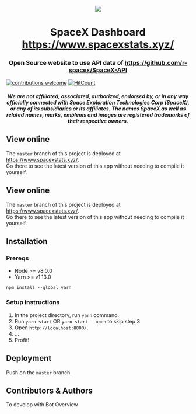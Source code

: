 <p align="center"><img src="https://live.staticflickr.com/65535/50906488186_bd1cbc6d01_h.jpg"></p>

<h1 align="center">SpaceX Dashboard <br /><a href="https://www.spacexstats.xyz/">https://www.spacexstats.xyz/</a></h1>

<h3 align="center">
Open Source website to use API data of <a href="https://github.com/r-spacex/SpaceX-API">https://github.com/r-spacex/SpaceX-API</a>
</h3>

[![contributions welcome](https://img.shields.io/badge/contributions-welcome-brightgreen.svg?style=flat)](https://github.com/r-spacex/spacexstats-react/issues)
[![HitCount](http://hits.dwyl.com/{username}/https://githubcom/r-spacex/spacexstats-react/.svg)](http://hits.dwyl.com/{username}/https://githubcom/r-spacex/spacexstats-react/)

<h4 align="center">
  <i>
    We are not affiliated, associated, authorized, endorsed by, or in any way officially connected with Space Exploration Technologies Corp (SpaceX), or any of its subsidiaries or its affiliates. The names SpaceX as well as related names, marks, emblems and images are registered trademarks of their respective owners.
  </i>
</h4>

## View online

The `master` branch of this project is deployed at <https://www.spacexstats.xyz/>.  
Go there to see the latest version of this app without needing to compile it yourself.

## View online

The `master` branch of this project is deployed at <https://www.spacexstats.xyz/>.  
Go there to see the latest version of this app without needing to compile it yourself.

## Installation

### Prereqs

- Node >= v8.0.0
- Yarn >= v1.13.0

`npm install --global yarn`


### Setup instructions

1. In the project directory, run `yarn` command.
2. Run `yarn start` OR `yarn start --open` to skip step 3
3. Open `http://localhost:8000/`.
4. ...
5. Profit!

## Deployment

Push on the `master` branch.

## Contributors & Authors
To develop with Bot Overview 

